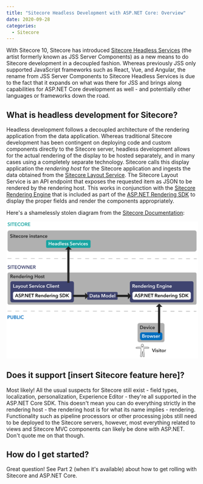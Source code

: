```yaml
---
title: "Sitecore Headless Development with ASP.NET Core: Overview"
date: 2020-09-28
categories:
  - Sitecore
---
```


With Sitecore 10, Sitecore has introduced [Sitecore Headless Services](https://doc.sitecore.com/developers/100/developer-tools/en/sitecore-headless-services.html) (the artist formerly known as JSS Server Components) as a new means to do Sitecore development in a decoupled fashion. Whereas previously JSS only supported JavaScript frameworks such as React, Vue, and Angular, the rename from JSS Server Components to Sitecore Headless Services is due to the fact that it expands on what was there for JSS and brings along capabilities for ASP.NET Core development as well - and potentially other languages or frameworks down the road.

## What is headless development for Sitecore?

Headless development follows a decoupled architecture of the rendering application from the data application. Whereas traditional Sitecore development has been contingent on deploying code and custom components directly to the Sitecore server, headless development allows for the actual rendering of the display to be hosted separately, and in many cases using a completely separate technology. Sitecore calls this display application the _rendering host_ for the Sitecore application and ingests the data obtained from the [Sitecore Layout Service](https://doc.sitecore.com/developers/100/developer-tools/en/sitecore-layout-service.html). The Sitecore Layout Service is an API endpoint that exposes the requested item as JSON to be rendered by the rendering host. This works in conjunction with the [Sitecore Rendering Engine](https://doc.sitecore.com/developers/100/developer-tools/en/sitecore-rendering-engine.html) that is included as part of the [ASP.NET Rendering SDK](https://doc.sitecore.com/resources/sitecore-asp-dot-net-rendering-sdk/api/index.html) to display the proper fields and render the components appropriately.

Here's a shamelessly stolen diagram from the [Sitecore Documentation](https://doc.sitecore.com/developers/100/developer-tools/en/sitecore-headless-development-conceptual-overview.html):

![Sitecore rendering host architectural diagram](img/2020-09-06-16-12-34.png)

## Does it support [insert Sitecore feature here]?

Most likely! All the usual suspects for Sitecore still exist - field types, localization, personalization, Experience Editor - they're all supported in the ASP.NET Core SDK. This doesn't mean you can do everything strictly in the rendering host - the rendering host is for what its name implies - rendering. Functionality such as pipeline processors or other processing jobs still need to be deployed to the Sitecore servers, however, most everything related to views and Sitecore MVC components can likely be done with ASP.NET. Don't quote me on that though.

## How do I get started?

Great question! See Part 2 (when it's available) about how to get rolling with Sitecore and ASP.NET Core.
